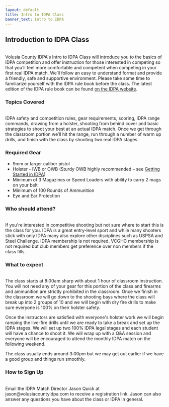 ```yaml
---
layout: default
title: Intro to IDPA Class
banner_text: Intro to IDPA
---
```


## Introduction to IDPA Class

<br />Volusia County IDPA's Intro to IDPA Class will introduce you to
the basics of IDPA competition and offer instruction for those
interested in competing so that you’ll feel more comfortable and
competent when competing in your first real IDPA match. We’ll follow an
easy to understand format and provide a friendly, safe and
supportive environment. Please take some time to familiarize
yourself with the IDPA rule book before the class. The latest edition of the IDPA rule
book can be found <a class="text" href="https://www.idpa.com/wp-content/uploads/2018/09/IDPA-Rulebook-2017.pdf">on the IDPA website</a>.

### Topics Covered

<br />IDPA safety and competition rules, gear requirements, scoring, IDPA range commands, drawing
from a holster, shooting from behind cover and basic strategies to shoot your best at an actual
IDPA match. Once we get through the classroom portion we’ll hit the range, run through a
number of warm up drills, and finish with the class by shooting two real IDPA stages.

### Required Gear
  
* 9mm or larger caliber pistol
* Holster - IWB or OWB (Sturdy OWB highly recommended – see <a class="text" href="/getting-started-idpa.html">Getting Started in IDPA</a>)
* Minimum of 3 Magazines or Speed Loaders with ability to carry 2 mags on your belt
* Minimum of 100 Rounds of Ammunition
* Eye and Ear Protection

  
### Who should attend?
<br />
If you're interested in competitive shooting but not sure where to start this is the class for you. IDPA 
is a great entry-level sport and while many shooters stick with only IDPA many also explore other disciplines
 such as USPSA and Steel Challenge. IDPA membership is not required. VCGHC membership is not required but 
 club members get preference over non members if the class fills.
 
### What to expect
<br />
The class starts at 8:00am sharp with about 1 hour of classroom instruction. You will not need any of your gear for this portion of 
the class and firearms and ammunition are strictly prohibited in the classroom. Once we finish in the classroom we 
will go down to the shooting bays where the class will break up into 2 groups of 10 and we will begin with dry fire drills to make sure everyone is 100% on their holster safety.

Once the instructors are satisfied with everyone's holster work we will begin ramping the 
 live-fire drills until we are ready to take a break and set up the IDPA stages. We will set up two 100% IDPA legal 
stages and each student will have a chance to shoot it. We will wrap up with a Q&A session and everyone will be encouraged 
to attend the monthly IDPA match on the following weekend.   

The class usually ends around 3:00pm but we may get out earlier if we have a good group and things run smoothly.

### How to Sign Up
<br />
Email the IDPA Match Director Jason Quick at jason@volusiacountyidpa.com to receive a registration link. Jason can also 
answer any questions you have about the class or IDPA in general. 